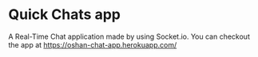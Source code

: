 # Quick Chats app
A Real-Time Chat application made by using Socket.io.
You can checkout the app at https://oshan-chat-app.herokuapp.com/
